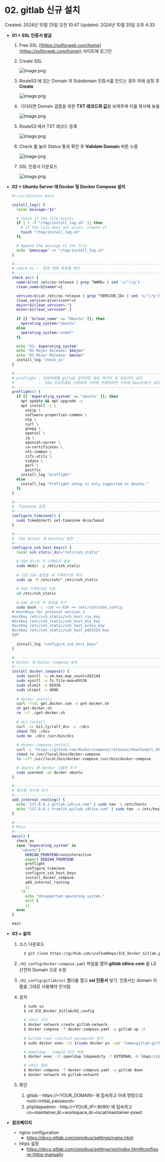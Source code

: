 # 02. gitlab 신규 설치

Created: 2024년 10월 25일 오전 10:47
Updated: 2024년 10월 25일 오후 4:33

- **01 > SSL 인증서 발급**
    1. Free SSL ([https://sslforweb.com/home](https://sslforweb.com/home)) 사이트에 로그인
    2. Create SSL
        
        ![image.png](/pictures/image.png)
        
    3. Route53 에 있는 Domain 의 Subdomain 인증서를 만드는 경우 아래 설정 후 **Create**
        
        ![image.png](/pictures/image%201.png)
        
    4.  기다리면 Domain 검증을 위한 **TXT 레코드와 값**을 보여주며 이를 복사해 놓음
        
        ![image.png](/pictures/image%202.png)
        
    5. Route53 에서 TXT 레코드 등록
        
        ![image.png](/pictures/image%203.png)
        
    6. Check 를 눌러 Status 통과 확인 후 **Validate Domain** 버튼 누름
        
        ![image.png](/pictures/image%204.png)
        
    7. SSL 인증서 다운로드
        
        ![image.png](/pictures/image%205.png)
        
    
- **02 > Ubuntu Server 에 Docker 및 Docker Compose 설치**
    
    ```bash
    #!/usr/bin/env bash

    install_log() {
      local message="$1"

      # Check if the file exists
      if [ ! -f "/tmp/install_log.sh" ]; then
        # If the file does not exist, create it
        touch "/tmp/install_log.sh"
      fi

      # Append the message to the file
      echo "$message" >> "/tmp/install_log.sh"
    }

    #----------------------------------------------------------------------
    # check_os :  운영 체제 종류를 확인
    #----------------------------------------------------------------------
    check_os() {
      name=$(cat /etc/os-release | grep ^NAME= | sed 's/"//g')
      clean_name=${name#*=}

      version=$(cat /etc/os-release | grep ^VERSION_ID= | sed 's/"//g')
      clean_version=${version#*=}
      major=${clean_version%.*}
      minor=${clean_version#*.}
      
      if [[ "$clean_name" == "Ubuntu" ]]; then
        operating_system="ubuntu"
      else
        operating_system="undef"
      fi

      echo "OS: $operating_system"
      echo "OS Major Release: $major"
      echo "OS Minor Release: $minor"
      install_log "check_os"
    }

    #----------------------------------------------------------------------
    # preflight : 운영체제별 gitlab 설치위한 필요 패키지 및 유틸리티 설치
    #           :  SSH 프로토콜을 사용하여 서버에 연결하려면 서버에 OpenSSH가 설치되어 있어야 하며, 포트 22가 열려 있어야 함
    #----------------------------------------------------------------------
    preflight() {
      if [[ "$operating_system" == "ubuntu" ]]; then
        apt update && apt upgrade -y
        apt install -y \
          unzip \
          software-properties-common \
          ntp \
          curl \
          gnupg \
          openssl \
          jq \
          openssh-server \
          ca-certificates \
          nfs-common \
          cifs-utils \
          tzdata \
          perl \
          postfix
        install_log "preflight"
      else
        install_log "Preflight setup is only supported on Ubuntu."
      fi
    }

    #----------------------------------------------------------------------
    #  Timezone 설정
    #----------------------------------------------------------------------
    configure_timezone() {
      sudo timedatectl set-timezone Asia/Seoul
    }

    #----------------------------------------------------------------------
    #  SSH Server 용 Hostkey 설정
    #----------------------------------------------------------------------
    configure_ssh_host_keys() {
      local ssh_static_dir="/etc/ssh_static"

      # SSH 호스트 키 디렉토리 생성
      sudo mkdir -p /etc/ssh_static
      
      # 기존 SSH 설정을 새 디렉토리로 복사
      sudo cp -R /etc/ssh/* /etc/ssh_static
      
      # SSH 디렉토리로 이동
      cd /etc/ssh_static
      
      # SSH 호스트 키 경로를 추가 
      sudo bash -c 'cat <<-EOF >> /etc/ssh/sshd_config
    # HostKeys for protocol version 2
    HostKey /etc/ssh_static/ssh_host_rsa_key
    HostKey /etc/ssh_static/ssh_host_dsa_key
    HostKey /etc/ssh_static/ssh_host_ecdsa_key
    HostKey /etc/ssh_static/ssh_host_ed25519_key
    EOF'
      
      install_log "configure_ssh_host_keys"
    }

    #----------------------------------------------------------------------
    # Docker 및 Docker Compose 설치
    #----------------------------------------------------------------------
    install_docker_compose() {
      sudo sysctl -w vm.max_map_count=262144
      sudo sysctl -w fs.file-max=65536
      sudo ulimit -n 65536
      sudo ulimit -u 4096
      
      # docker install
      curl -fsSL get.docker.com -o get-docker.sh
      sh get-docker.sh
      rm -rf ./get-docker.sh
      
      # dcs install
      curl -sL bit.ly/ralf_dcs -o ./dcs
      chmod 755 ./dcs
      sudo mv ./dcs /usr/bin/dcs
      
      # docker-compose install
      curl -L "https://github.com/docker/compose/releases/download/1.24.0/docker-compose-$(uname -s)-$(uname -m)" -o /usr/local/bin/docker-compose
      chmod +x /usr/local/bin/docker-compose
      ln -sfT /usr/local/bin/docker-compose /usr/bin/docker-compose

      # ubuntu 를 docker 그룹에 추가
      sudo usermod -aG docker ubuntu
    }

    #----------------------------------------------------------------------
    # 확인용 라우팅 추가
    #----------------------------------------------------------------------
    add_internal_routing() {
      echo "127.0.0.1 gitlab.idtice.com" | sudo tee -a /etc/hosts
      echo "127.0.0.1 traefik.gitlab.idtice.com" | sudo tee -a /etc/hosts 
    }

    #----------------------------------------------------------------------
    # Main
    #----------------------------------------------------------------------
    main() {
      check_os
      case "$operating_system" in
        "ubuntu")
          DEBIAN_FRONTEND=noninteractive
          export DEBIAN_FRONTEND 
          preflight
          configure_timezone
          configure_ssh_host_keys 
          install_docker_compose
          add_internal_routing
          ;;
        *)
          echo "Unsupported operating system."
          exit 1
          ;;
      esac
    }

    main
    ```

- **03 > 설치**
    1. 소스 다운로드
        ```bash
          $ git clone https://github.com/iceTeamRepo/ICE_Docker_Gitlab.git
        ```
    2. `/02_config/docker-compose.yaml` 파일을 열어 **gitlab.idtice.com** 을 LS산전의 Domain 으로 수정 
    3. `/02_config/gitlab/ssl` 폴더를 열고 **ssl 인증서** 넣기. 인증서는 domain 이름을 그대로 사용해야 인식됨
    4. 설치
        ```bash
          $ sudo su
          $ cd ICE_Docker_Gitlab/02_config
          
          # 서비스 시작
          $ docker network create gitlab-network
          $ docker compose -f docker-compose.yaml -p gitlab up -d
          
          # Gitlab root <initial_password> 얻기
          $ sudo docker exec -it $(sudo docker ps -aqf "name=gitlab-gitlab-1") grep 'Password:' /etc/gitlab/initial_root_password

          # Openldap - Sample DIF 적용
          $ docker exec -it openldap ldapmodify -Y EXTERNAL -H ldapi:/// -f /tmp/init.ldif

          # 서비스 종료
          $ docker compose -f docker-compose.yaml -p gitlab down
          $ docker network rm gitlab-network
        ```
  
     5. 확인
        1. gitlab - https://<YOUR_DOMAIN> 에 접속하고 아래 명령으로 root/<initial_password>
        2. phpldapadmin - http://<YOUR_IP>:8090/ 에 접속하고 cn=maintainer,dc=workspace,dc=local/maintainer-pswd

- **참조페이지**

  - nginx configuration
    - https://docs.gitlab.com/omnibus/settings/nginx.html
  - https 설정
    - https://docs.gitlab.com/omnibus/settings/ssl/index.html#configure-https-manually